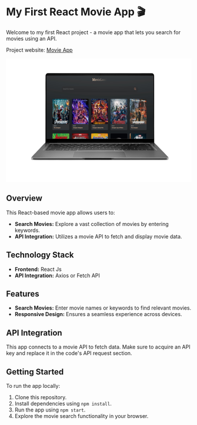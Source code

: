 # My First React Movie App 🎬

Welcome to my first React project - a movie app that lets you search for movies using an API.

Project website: [Movie App]([https://test.masterit.lk](https://mizzath2003.github.io/MovieApp/))

![Movie App](img.png)

## Overview

This React-based movie app allows users to:
- **Search Movies:** Explore a vast collection of movies by entering keywords.
- **API Integration:** Utilizes a movie API to fetch and display movie data.

## Technology Stack

- **Frontend:** React Js
- **API Integration:** Axios or Fetch API

## Features

- **Search Movies:** Enter movie names or keywords to find relevant movies.
- **Responsive Design:** Ensures a seamless experience across devices.

## API Integration

This app connects to a movie API to fetch data. Make sure to acquire an API key and replace it in the code's API request section.

## Getting Started

To run the app locally:
1. Clone this repository.
2. Install dependencies using `npm install`.
3. Run the app using `npm start`.
4. Explore the movie search functionality in your browser.
